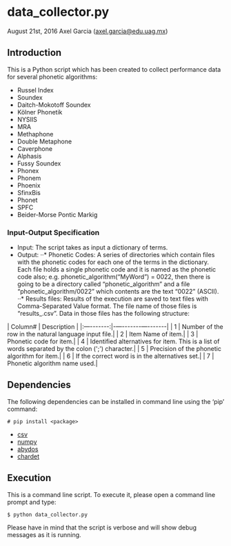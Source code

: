 # data_collector.py
August 21st, 2016
Axel Garcia (axel.garcia@edu.uag.mx)

## Introduction
This is a Python script which has been created to collect performance data for several phonetic algorithms:
* Russel Index
* Soundex
* Daitch-Mokotoff Soundex
* Kölner Phonetik
* NYSIIS
* MRA
* Methaphone
* Double Metaphone
* Caverphone
* Alphasis
* Fussy Soundex
* Phonex
* Phonem
* Phoenix
* SfinxBis
* Phonet
* SPFC
* Beider-Morse Pontic Markig

### Input-Output Specification

* Input: The script takes as input a dictionary of terms. 
* Output: 
··* Phonetic Codes: A series of directories which contain files with the phonetic codes for each one of the terms in the dictionary. Each file holds a single phonetic code and it is named as the phonetic code also; e.g. phonetic_algorithm(“MyWord”) = 0022, then there is going to be a directory called “phonetic_algorithm” and a file “phonetic_algorithm/0022” which contents are the text “0022” (ASCII).
··* Results files: Results of the execution are saved to text files with Comma-Separated Value format. The file name of those files is “results_<algortihm name>.csv”. Data in those files has the following structure:

| Column# |  Description |
|:—-------:|-—-------—-------|
|    1   |  Number of the row in the natural language input file.|
|    2   |  Item Name of item.|
|    3   |  Phonetic code for item.|
|    4   |  Identified alternatives for item. This is a list of words separated by the colon (';') character.|
|    5   |  Precision of the phonetic algorithm for item.|
|    6   |  If the correct word is in the alternatives set.|
|    7   |  Phonetic algorithm name used.|

## Dependencies
The following dependencies can be installed in command line using the ‘pip’ command:
```
# pip install <package>
```

* [csv](https://pypi.python.org/pypi/csv)
* [numpy](https://pypi.python.org/pypi/numpy)
* [abydos](https://pypi.python.org/pypi/abydos)
* [chardet](https://pypi.python.org/pypi/chardet)

## Execution
This is a command line script. To execute it, please open a command line prompt and type:
```
$ python data_collector.py
```

Please have in mind that the script is verbose and will show debug messages as it is running.
